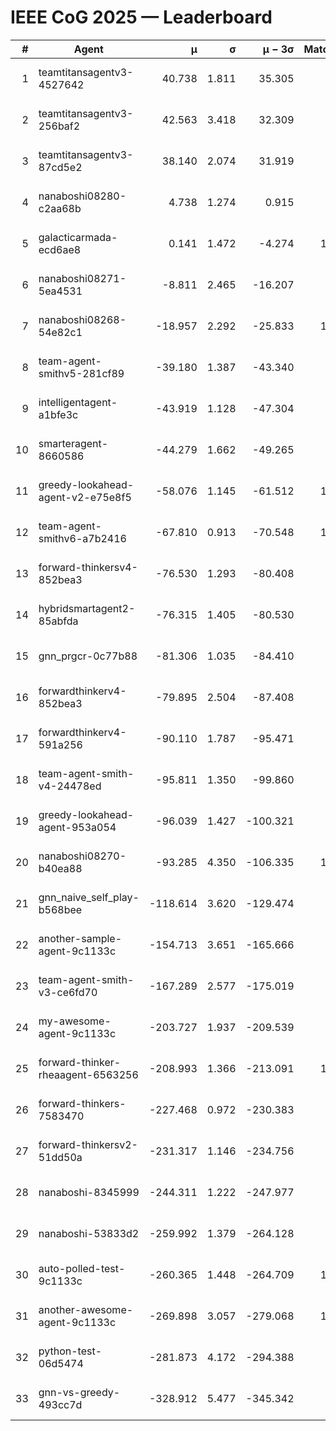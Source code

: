 # IEEE CoG 2025 — Leaderboard

| # | Agent | μ | σ | μ − 3σ | Matches | Updated |
|---:|---|---:|---:|---:|---:|---|
| 1 | teamtitansagentv3-4527642 | 40.738 | 1.811 | 35.305 | 820 | 2025-09-01 03:32 |
| 2 | teamtitansagentv3-256baf2 | 42.563 | 3.418 | 32.309 | 980 | 2025-09-01 03:32 |
| 3 | teamtitansagentv3-87cd5e2 | 38.140 | 2.074 | 31.919 | 940 | 2025-09-01 03:32 |
| 4 | nanaboshi08280-c2aa68b | 4.738 | 1.274 | 0.915 | 940 | 2025-09-01 03:32 |
| 5 | galacticarmada-ecd6ae8 | 0.141 | 1.472 | -4.274 | 1000 | 2025-09-01 03:32 |
| 6 | nanaboshi08271-5ea4531 | -8.811 | 2.465 | -16.207 | 940 | 2025-09-01 03:32 |
| 7 | nanaboshi08268-54e82c1 | -18.957 | 2.292 | -25.833 | 1100 | 2025-09-01 03:32 |
| 8 | team-agent-smithv5-281cf89 | -39.180 | 1.387 | -43.340 | 900 | 2025-09-01 03:32 |
| 9 | intelligentagent-a1bfe3c | -43.919 | 1.128 | -47.304 | 811 | 2025-09-01 03:32 |
| 10 | smarteragent-8660586 | -44.279 | 1.662 | -49.265 | 711 | 2025-09-01 03:32 |
| 11 | greedy-lookahead-agent-v2-e75e8f5 | -58.076 | 1.145 | -61.512 | 1210 | 2025-09-01 03:32 |
| 12 | team-agent-smithv6-a7b2416 | -67.810 | 0.913 | -70.548 | 1120 | 2025-09-01 03:32 |
| 13 | forward-thinkersv4-852bea3 | -76.530 | 1.293 | -80.408 | 637 | 2025-09-01 03:32 |
| 14 | hybridsmartagent2-85abfda | -76.315 | 1.405 | -80.530 | 924 | 2025-09-01 03:32 |
| 15 | gnn_prgcr-0c77b88 | -81.306 | 1.035 | -84.410 | 880 | 2025-09-01 03:32 |
| 16 | forwardthinkerv4-852bea3 | -79.895 | 2.504 | -87.408 | 891 | 2025-09-01 03:32 |
| 17 | forwardthinkerv4-591a256 | -90.110 | 1.787 | -95.471 | 786 | 2025-09-01 03:32 |
| 18 | team-agent-smith-v4-24478ed | -95.811 | 1.350 | -99.860 | 840 | 2025-09-01 03:32 |
| 19 | greedy-lookahead-agent-953a054 | -96.039 | 1.427 | -100.321 | 950 | 2025-09-01 03:32 |
| 20 | nanaboshi08270-b40ea88 | -93.285 | 4.350 | -106.335 | 1000 | 2025-09-01 03:32 |
| 21 | gnn_naive_self_play-b568bee | -118.614 | 3.620 | -129.474 | 380 | 2025-09-01 03:32 |
| 22 | another-sample-agent-9c1133c | -154.713 | 3.651 | -165.666 | 980 | 2025-09-01 03:32 |
| 23 | team-agent-smith-v3-ce6fd70 | -167.289 | 2.577 | -175.019 | 780 | 2025-09-01 03:32 |
| 24 | my-awesome-agent-9c1133c | -203.727 | 1.937 | -209.539 | 940 | 2025-09-01 03:32 |
| 25 | forward-thinker-rheaagent-6563256 | -208.993 | 1.366 | -213.091 | 1080 | 2025-09-01 03:32 |
| 26 | forward-thinkers-7583470 | -227.468 | 0.972 | -230.383 | 900 | 2025-09-01 03:32 |
| 27 | forward-thinkersv2-51dd50a | -231.317 | 1.146 | -234.756 | 720 | 2025-09-01 03:32 |
| 28 | nanaboshi-8345999 | -244.311 | 1.222 | -247.977 | 820 | 2025-09-01 03:32 |
| 29 | nanaboshi-53833d2 | -259.992 | 1.379 | -264.128 | 900 | 2025-09-01 03:32 |
| 30 | auto-polled-test-9c1133c | -260.365 | 1.448 | -264.709 | 1100 | 2025-09-01 03:32 |
| 31 | another-awesome-agent-9c1133c | -269.898 | 3.057 | -279.068 | 1200 | 2025-09-01 03:32 |
| 32 | python-test-06d5474 | -281.873 | 4.172 | -294.388 | 800 | 2025-09-01 03:32 |
| 33 | gnn-vs-greedy-493cc7d | -328.912 | 5.477 | -345.342 | 960 | 2025-09-01 03:32 |
